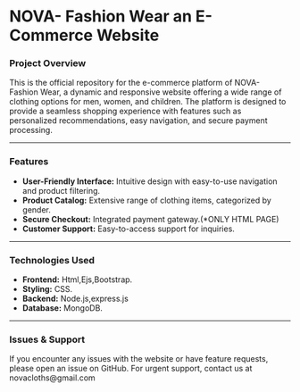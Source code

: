 <h1> NOVA- Fashion Wear an E-Commerce Website</h1>
<h3>Project Overview</h3>
This is the official repository for the e-commerce platform of NOVA- Fashion Wear, a dynamic and responsive website offering a wide range of clothing options for men, women, and children. The platform is designed to provide a seamless shopping experience with features such as personalized recommendations, easy navigation, and secure payment processing.
<hr>
<h3>Features</h3>
<ul>
  <li> 
   <b> User-Friendly Interface:</b> Intuitive design with easy-to-use navigation and product filtering.
  </li>
  <li> 
    <b> Product Catalog:</b> Extensive range of clothing items, categorized by gender.
  </li>
  <li> 
    <b> Secure Checkout:</b> Integrated payment gateway.(*ONLY HTML PAGE)
  </li>
  <li>
    <b> Customer Support:</b> Easy-to-access support for inquiries.
  </li>
</ul>
<hr>
<h3>Technologies Used</h3>
<ul>
  <li>
    <b> Frontend:</b> Html,Ejs,Bootstrap.
  </li>
  <li>
    <b>Styling:</b> CSS.
  </li>
  <li>
    <b>Backend:</b> Node.js,express.js
  </li>
  <li>
    <b>Database:</b> MongoDB.
  </li>
</ul>
<hr>
<h3>Issues & Support</h3>
If you encounter any issues with the website or have feature requests, please open an issue on GitHub. For urgent support, contact us at <a>novacloths@gmail.com</a>


